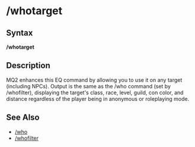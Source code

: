 # /whotarget

## Syntax

**/whotarget**

## Description

MQ2 enhances this EQ command by allowing you to use it on any target \(including NPCs\). Output is the same as the /who command \(set by /whofilter\), displaying the target's class, race, level, guild, con color, and distance regardless of the player being in anonymous or roleplaying mode.

## See Also

* [/who](who.md)
* [/whofilter](whofilter.md)

